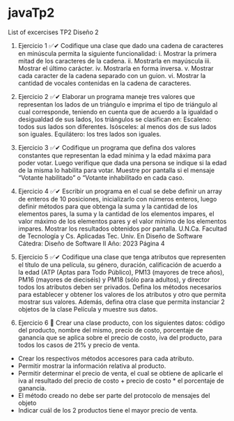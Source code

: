 # javaTp2
List of excercises TP2 Diseño 2

1) Ejercicio 1 ✅✔
Codifique una clase que dado una cadena de caracteres en minúscula permita
la siguiente funcionalidad:
i. Mostrar la primera mitad de los caracteres de la cadena.
ii. Mostrarla en mayúscula
iii. Mostrar el último carácter.
iv. Mostrarla en forma inversa.
v. Mostrar cada caracter de la cadena separado con un guion.
vi. Mostrar la cantidad de vocales contenidas en la cadena de caracteres.


2) Ejercicio 2  ✅✔
Elaborar un programa maneje tres valores que representan los lados de un triángulo e imprima el tipo de triángulo al cual corresponde, teniendo en cuenta que de
acuerdo a la igualdad o desigualdad de sus lados, los triángulos se clasifican en:
Escaleno: todos sus lados son diferentes.
Isósceles: al menos dos de sus lados son iguales.
Equilátero: los tres lados son iguales.


3) Ejercicio 3  ✅✔
Codifique un programa que defina dos valores constantes que representan la edad
mínima y la edad máxima para poder votar. Luego verifique que dada una persona
se indique si la edad de la misma lo habilita para votar. Muestre por pantalla si el
mensaje “Votante habilitado” o “Votante inhabilitado en cada caso.
4) Ejercicio 4  ✅✔
Escribir un programa en el cual se debe definir un array de enteros de 10 posiciones, inicializarlo con números enteros, luego definir métodos para que obtenga la
suma y la cantidad de los elementos pares, la suma y la cantidad de los elementos
impares, el valor máximo de los elementos pares y el valor mínimo de los elementos impares. Mostrar los resultados obtenidos por pantalla.
U.N.Ca.
Facultad de Tecnología y Cs. Aplicadas
Tec. Univ. En Diseño de Software
Cátedra: Diseño de Software II
Año: 2023
Página 4


5) Ejercicio 5  ✅✔
Codifique una clase que tenga atributos que representen el título de una película,
su género, duración, calificación de acuerdo a la edad (ATP (Aptas para Todo Público), PM13 (mayores de trece años), PM16 (mayores de dieciséis) y PM18 (sólo
para adultos), y director todos los atributos deben ser privados. Defina los métodos
necesarios para establecer y obtener los valores de los atributos y otro que permita
mostrar sus valores. Además, defina otra clase que permita instanciar 2 objetos de
la clase Película y muestre sus datos.


6) Ejercicio 6
 Crear una clase producto, con los siguientes datos: código del producto,
nombre del mismo, precio de costo, porcentaje de ganancia que se aplica
sobre el precio de costo, iva del producto, para todos los casos de 21% y
precio de venta.
- Crear los respectivos métodos accesores para cada atributo.
- Permitir mostrar la información relativa al producto.
- Permitir determinar el precio de venta, el cual se obtiene de aplicarle el iva al
resultado del precio de costo + precio de costo * el porcentaje de ganancia.
- El método creado no debe ser parte del protocolo de mensajes del objeto
- Indicar cuál de los 2 productos tiene el mayor precio de venta.

